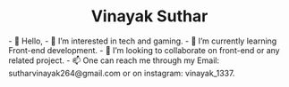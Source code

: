<center><h1>Vinayak Suthar</h1></center>
- 👋 Hello, 
- 👀 I’m interested in tech and gaming.
- 🌱 I’m currently learning Front-end development.
- 💞️ I’m looking to collaborate on front-end or any related project.
- 📫 One can reach me through my Email: sutharvinayak264@gmail.com or on instagram: vinayak_1337.

